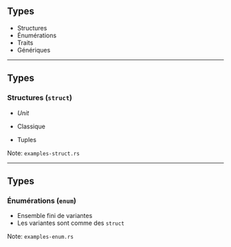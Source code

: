 ## Types

* Structures
* Énumérations
* Traits
* Génériques

---

## Types

### Structures (`struct`)

* _Unit_

* Classique

* Tuples

Note: 
`examples-struct.rs`

---

## Types

### Énumérations (`enum`)

* Ensemble fini de variantes
* Les variantes sont comme des `struct`

Note:
`examples-enum.rs`
